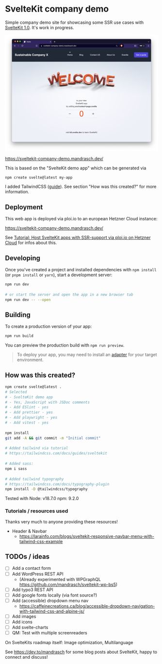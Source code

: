 # SvelteKit company demo

Simple company demo site for showcasing some SSR use cases with [SvelteKit 1.0](https://kit.svelte.dev/). It's work in progress.

![Screenshot demo site with welcome logo and simple navbar header](.gh-screenshots/preview.jpg?raw=true)

https://sveltekit-company-demo.mandrasch.dev/

This is based on the "SvelteKit demo app" which can be generated via

```
npm create svelte@latest my-app
```

I added TailwindCSS ([guide](https://tailwindcss.com/docs/guides/sveltekit)). See section "How was this created?" for more information.

## Deployment

This web app is deployed via ploi.io to an european Hetzner Cloud instance:

https://sveltekit-company-demo.mandrasch.dev/

See [Tutorial: Host SvelteKit apps with SSR-support via ploi.io on Hetzner Cloud](https://dev.to/mandrasch/host-sveltekit-apps-with-ssr-support-via-ploiio-on-hetzner-cloud-1cpa) for infos about this.

## Developing

Once you've created a project and installed dependencies with `npm install` (or `pnpm install` or `yarn`), start a development server:

```bash
npm run dev

# or start the server and open the app in a new browser tab
npm run dev -- --open
```

## Building

To create a production version of your app:

```bash
npm run build
```

You can preview the production build with `npm run preview`.

> To deploy your app, you may need to install an [adapter](https://kit.svelte.dev/docs/adapters) for your target environment.

## How was this created?

```bash
npm create svelte@latest .
# Selected
# - SvelteKit demo app
# - Yes, JavaScript with JSDoc comments
# - Add ESlint - yes
# - Add prettier - yes
# - Add playwright - yes
# - Add vitest - yes

npm install
git add -A && git commit -m "Initial commit"

# Added tailwind via tutorial
# https://tailwindcss.com/docs/guides/sveltekit

# Added sass:
npm i sass

# Added tailwind typography
# https://tailwindcss.com/docs/typography-plugin
npm install -D @tailwindcss/typography
```

Tested with
Node: v18.7.0
npm: 9.2.0

### Tutorials / resources used

Thanks very much to anyone providing these resources!

- Header & Navbar
  - https://larainfo.com/blogs/sveltekit-responsive-navbar-menu-with-tailwind-css-example

## TODOs / ideas

- [ ] Add a contact form
- [ ] Add WordPress REST API
  - (Already experimented with WPGraphQL https://github.com/mandrasch/sveltekit-wp-bs5)
- [ ] Add typo3 REST API
- [ ] Add google fonts locally (via font source?)
- [ ] Add (accessible) dropdown menu nav
  - https://caffeinecreations.ca/blog/accessible-dropdown-navigation-with-tailwind-css-and-alpine-js/
- [ ] Add images
- [ ] Add icons
- [ ] Add svelte-charts
- [ ] QM: Test with multiple screenreaders

On SvelteKits roadmap itself: Image optimization, Multilanguage

See https://dev.to/mandrasch for some blog posts about SvelteKit, happy to connect and discuss!
